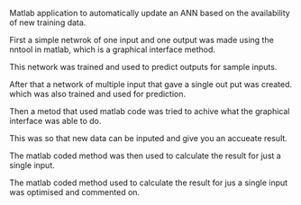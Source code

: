 Matlab application to automatically update an ANN based on the availability of new training data.

First a simple netwrok of one input and one output was made using the nntool in matlab, which is a graphical interface method.

This network was trained and used to predict outputs for sample inputs.

After that a network of multiple input that gave a single out put was created. which was also trained and used for prediction.

Then a metod that used matlab code was tried to achive what the graphical interface was able to do.

This was so that new data can be inputed and give you an accueate result. 

The matlab coded method was then used to calculate the result for just a single input.

The matlab coded method used to calculate the result for jus a single input was optimised and commented on.

